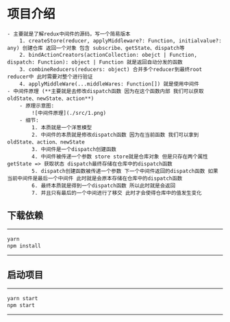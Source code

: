 # 项目介绍

    - 主要就是了解redux中间件的源码，写一个简易版本
        1. createStore(reducer, applyMiddleware?: Function, initialvalue?: any) 创建仓库 返回一个对象 包含 subscribe、getState、dispatch等
        2. bindActionCreators(actionCollection: obejct | Function, dispatch: Function): object | Function 就是返回自动分发的函数
        3. combineReducers(reducers: object) 合并多个reducer到最终root reducer中 此时需要对整个进行验证
        4. applyMiddleWare(...middleWares: Function[]) 就是使用中间件 
    - 中间件原理 (**主要就是去修改dispatch函数 因为在这个函数内部 我们可以获取oldState、newState、action**)
        - 原理示意图:
            ![中间件原理](./src/1.png)
        - 细节:
            1. 本质就是一个洋葱模型
            2. 中间件的本质就是修改dispatch函数 因为在当前函数 我们可以拿到oldState、action、newState
            3. 中间件是一个dispatch创建函数
            4. 中间件被传递一个参数 store store就是仓库对象 但是只存在两个属性 getState => 获取状态 dispatch最终存储在仓库中的dispatch函数
            5. dispatch创建函数被传递一个参数 下一个中间件返回的dispatch函数 如果当前中间件是最后一个中间件 此时就是会原本存储在仓库中的dispatch函数
            6. 最终本质就是得到一个dispatch函数 所以此时就是会返回
            7. 并且只有最后的一个中间进行了移交 此时才会使得仓库中的值发生变化

## 下载依赖

***
    yarn 
    npm install
***

## 启动项目

***
    yarn start
    npm start
***
